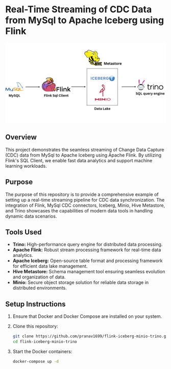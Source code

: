 # Real-Time Streaming of CDC Data from MySql to Apache Iceberg using Flink
![Project Logo](https://github.com/pranav1699/flink-iceberg-minio-trino/blob/master/demo.png)

## Overview

This project demonstrates the seamless streaming of Change Data Capture (CDC) data from MySql to Apache Iceberg using Apache Flink. By utilizing Flink's SQL Client, we enable fast data analytics and support machine learning workloads.

## Purpose

The purpose of this repository is to provide a comprehensive example of setting up a real-time streaming pipeline for CDC data synchronization. The integration of Flink, MySql CDC connectors, Iceberg, Minio, Hive Metastore, and Trino showcases the capabilities of modern data tools in handling dynamic data scenarios.

## Tools Used

- **Trino:** High-performance query engine for distributed data processing.
- **Apache Flink:** Robust stream processing framework for real-time data analytics.
- **Apache Iceberg:** Open-source table format and processing framework for efficient data lake management.
- **Hive Metastore:** Schema management tool ensuring seamless evolution and organization of data.
- **Minio:** Secure object storage solution for reliable data storage in distributed environments.

## Setup Instructions

1. Ensure that Docker and Docker Compose are installed on your system.
2. Clone this repository:

    ```bash
    git clone https://github.com/pranav1699/flink-iceberg-minio-trino.git
    cd flink-iceberg-minio-trino
    ```

3. Start the Docker containers:

    ```bash
    docker-compose up -d
    ```

